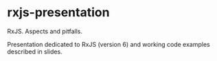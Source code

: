 # rxjs-presentation

RxJS. Aspects and pitfalls.

Presentation dedicated to RxJS (version 6) and working code examples described in slides.
